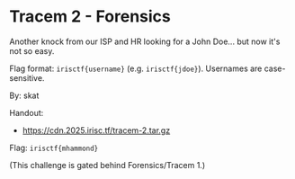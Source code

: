 # Tracem 2 - Forensics

Another knock from our ISP and HR looking for a John Doe... but now it's not so easy.

Flag format: `irisctf{username}` (e.g. `irisctf{jdoe}`). Usernames are case-sensitive.

By: skat

Handout:
- https://cdn.2025.irisc.tf/tracem-2.tar.gz

Flag: `irisctf{mhammond}`

(This challenge is gated behind Forensics/Tracem 1.)
